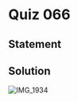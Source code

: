 # Quiz 066
## Statement

## Solution
![IMG_1934](https://user-images.githubusercontent.com/111758436/236390740-ca15aaee-20c8-4cc7-a396-6bbb71d5f57a.JPG)
